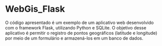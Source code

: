 # WebGis_Flask
O código apresentado é um exemplo de um aplicativo web desenvolvido com o framework Flask, utilizando Python e SQLite. O objetivo desse aplicativo é permitir o registro de pontos geográficos (latitude e longitude) por meio de um formulário e armazená-los em um banco de dados.
